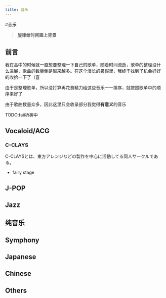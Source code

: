 ```yaml
---
title: 音乐
---
```


#音乐
>**旋律给时间画上背景**

## 前言
我在高中的时候就一直想要整理一下自己的歌单，随着时间流逝，歌单的整理没什么进展，歌曲的数量倒是越来越多。在这个漫长的暑假里，我终于找到了机会好好的收拾一下了（喜

由于是整理歌单，所以没打算再花费精力给这些音乐一一排序，就按照歌单中的顺序来好了

由于歌曲数量众多，因此这里只会收录部分我觉得**有意义**的音乐

TODO:faii祈祷中

## Vocaloid/ACG

### C-CLAYS
C-CLAYSとは、東方アレンジなどの製作を中心に活動してる同人サークルである。

* fairy stage


## J-POP

## Jazz

## 纯音乐

## Symphony

## Japanese

## Chinese

## Others